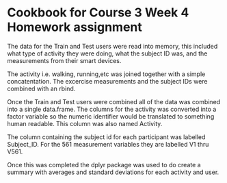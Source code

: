 # Cookbook for Course 3 Week 4 Homework assignment

The data for the Train and Test users were read into memory, this included what type of activity they were doing, what the subject ID was, and the measurements from their smart devices. 

The activity i.e. walking, running,etc was joined together with a simple concatentation.  The excercise measurements and the subject IDs were combined with an rbind.  

Once the Train and Test users were combined all of the data was combined into a single data.frame.  The columns for the activity was converted into a factor variable so the numeric identifier would be translated to something human readable.  This column was also named Activity.

The column containing the subject id for each participant was labelled Subject_ID.  For the 561 measurement variables they are labelled V1 thru V561.

Once this was completed the dplyr package was used to do create a summary with averages and standard deviations for each activity and user.

